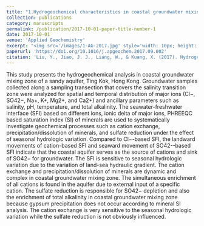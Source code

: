 ```yaml
---
title: "1.Hydrogeochemical characteristics in coastal groundwater mixing zone"
collection: publications
category: manuscripts
permalink: /publication/2017-10-01-paper-title-number-1
date: 2017-10-01
venue: 'Applied Geochemistry'
excerpt: "<img src='/images/1-AG-2017.jpg' style='width: 10px; height: auto;'>"
paperurl: 'https://doi.org/10.1016/j.apgeochem.2017.09.002'
citation: 'Liu, Y., Jiao, J. J., Liang, W., & Kuang, X. (2017). Hydrogeochemical characteristics in coastal groundwater mixing zone. Applied Geochemistry, 85, 49-60.'
---
```

This study presents the hydrogeochemical analysis in coastal groundwater mixing zone of a sandy aquifer, Ting Kok, Hong Kong. Groundwater samples collected along a sampling transection that covers the salinity transition zone were analyzed for spatial and temporal distribution of major ions (Cl−, SO42−, Na+, K+, Mg2+, and Ca2+) and ancillary parameters such as salinity, pH, temperature, and total alkalinity. The seawater-freshwater interface (SFI) based on different ions, ionic delta of major ions, PHREEQC based saturation index (SI) of minerals are used to systematically investigate geochemical processes such as cation exchange, precipitation/dissolution of minerals, and sulfate reduction under the effect of seasonal hydrologic variation. Compared to Cl−-based SFI, the landward movements of cation-based SFI and seaward movement of SO42--based SFI indicate that the coastal aquifer serves as the source of cations and sink of SO42− for groundwater. The SFI is sensitive to seasonal hydrologic variation due to the variation of land-sea hydraulic gradient. The cation exchange and precipitation/dissolution of minerals are dynamic and complex in coastal groundwater mixing zone. The simultaneous enrichment of all cations is found in the aquifer due to external input of a specific cation. The sulfate reduction is responsible for SO42− depletion and also the enrichment of total alkalinity in coastal groundwater mixing zone because gypsum precipitation does not occur according to mineral SI analysis. The cation exchange is very sensitive to the seasonal hydrologic variation while the sulfate reduction is not obviously influenced.
